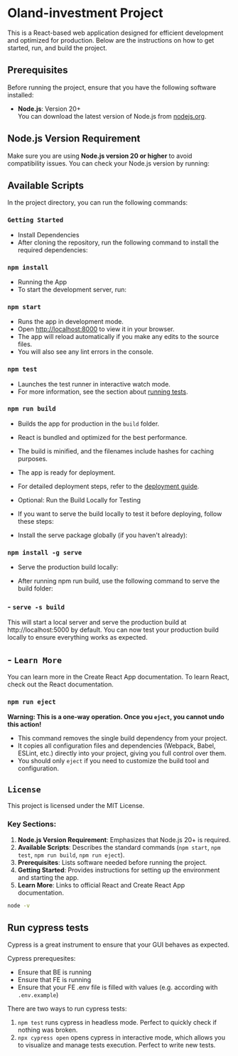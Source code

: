 # Oland-investment Project

This is a React-based web application designed for efficient development and optimized for production. Below are the instructions on how to get started, run, and build the project.

## Prerequisites

Before running the project, ensure that you have the following software installed:

- **Node.js**: Version 20+  
  You can download the latest version of Node.js from [nodejs.org](https://nodejs.org/).

## Node.js Version Requirement

Make sure you are using **Node.js version 20 or higher** to avoid compatibility issues. You can check your Node.js version by running:

## Available Scripts

In the project directory, you can run the following commands:

### `Getting Started`

- Install Dependencies
- After cloning the repository, run the following command to install the required dependencies:

### `npm install`

- Running the App
- To start the development server, run:

### `npm start`

- Runs the app in development mode.
- Open [http://localhost:8000](http://localhost:8000) to view it in your browser.
- The app will reload automatically if you make any edits to the source files.
- You will also see any lint errors in the console.

### `npm test`

- Launches the test runner in interactive watch mode.
- For more information, see the section about [running tests](https://facebook.github.io/create-react-app/docs/running-tests).

### `npm run build`

- Builds the app for production in the `build` folder.
- React is bundled and optimized for the best performance.
- The build is minified, and the filenames include hashes for caching purposes.
- The app is ready for deployment.

- For detailed deployment steps, refer to the [deployment guide](https://facebook.github.io/create-react-app/docs/deployment).

- Optional: Run the Build Locally for Testing
- If you want to serve the build locally to test it before deploying, follow these steps:

- Install the serve package globally (if you haven't already):

### `npm install -g serve`

- Serve the production build locally:

- After running npm run build, use the following command to serve the build folder:

### - `serve -s build`

This will start a local server and serve the production build at http://localhost:5000 by default. You can now test your production build locally to ensure everything works as expected.

## - `Learn More`

You can learn more in the Create React App documentation.
To learn React, check out the React documentation.



### `npm run eject`

**Warning: This is a one-way operation. Once you `eject`, you cannot undo this action!**

- This command removes the single build dependency from your project.
- It copies all configuration files and dependencies (Webpack, Babel, ESLint, etc.) directly into your project, giving you full control over them.
- You should only `eject` if you need to customize the build tool and configuration.

##  `License`
  This project is licensed under the MIT License.

### Key Sections:

1. **Node.js Version Requirement**: Emphasizes that Node.js 20+ is required.
2. **Available Scripts**: Describes the standard commands (`npm start`, `npm test`, `npm run build`, `npm run eject`).
3. **Prerequisites**: Lists software needed before running the project.
4. **Getting Started**: Provides instructions for setting up the environment and starting the app.
5. **Learn More**: Links to official React and Create React App documentation.

```bash
node -v
```

## Run cypress tests

Cypress is a great instrument to ensure that your GUI behaves as expected.

Cypress prerequesites:
- Ensure that BE is running
- Ensure that FE is running
- Ensure that your FE .env file is filled with values (e.g. according with `.env.example`)

There are two ways to run cypress tests:
1. `npm test` runs cypress in headless mode. Perfect to quickly check if nothing was broken.
2. `npx cypress open` opens cypress in interactive mode, which allows you to visualize and manage tests execution. Perfect to write new tests.